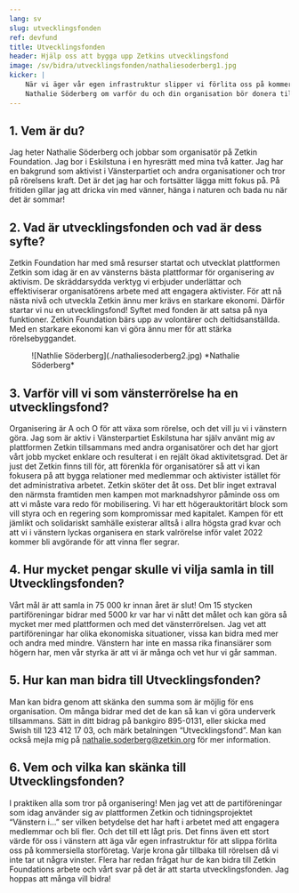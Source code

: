 ```yaml
---
lang: sv
slug: utvecklingsfonden
ref: devfund
title: Utvecklingsfonden
header: Hjälp oss att bygga upp Zetkins utvecklingsfond
image: /sv/bidra/utvecklingsfonden/nathaliesoderberg1.jpg
kicker: |
    När vi äger vår egen infrastruktur slipper vi förlita oss på kommersiella storföreta. Läs vår intervju med
    Nathalie Söderberg om varför du och din organisation bör donera till vår utvecklingsfond.
---
```


## 1. Vem är du?
Jag heter Nathalie Söderberg och jobbar som organisatör på Zetkin Foundation. Jag bor i Eskilstuna i en hyresrätt med mina två katter. Jag har en bakgrund som aktivist i Vänsterpartiet och andra organisationer och tror på rörelsens kraft. Det är det jag har och fortsätter lägga mitt fokus på. På fritiden gillar jag att dricka vin med vänner, hänga i naturen och bada nu när det är sommar!

## 2. Vad är utvecklingsfonden och vad är dess syfte?
Zetkin Foundation har med små resurser startat och utvecklat plattformen Zetkin som idag är en av vänsterns bästa plattformar för organisering av aktivism. De skräddarsydda verktyg vi erbjuder underlättar och effektiviserar organisatörens arbete med att engagera aktivister. För att nå nästa nivå och utveckla Zetkin ännu mer krävs en starkare ekonomi. Därför startar vi nu en utvecklingsfond! Syftet med fonden är att satsa på nya funktioner. Zetkin Foundation bärs upp av volontärer och deltidsanställda. Med en starkare ekonomi kan vi göra ännu mer för att stärka rörelsebyggandet.

<figure markdown="1">
![Nathlie Söderberg](./nathaliesoderberg2.jpg)
*Nathalie Söderberg*
</figure>

## 3. Varför vill vi som vänsterrörelse ha en utvecklingsfond?
Organisering är A och O för att växa som rörelse, och det vill ju vi i vänstern göra. Jag som är aktiv i Vänsterpartiet Eskilstuna har själv använt mig av plattformen Zetkin tillsammans med andra organisatörer och det har gjort vårt jobb mycket enklare och resulterat i en rejält ökad aktivitetsgrad. Det är just det Zetkin finns till för, att förenkla för organisatörer så att vi kan fokusera på att bygga relationer med medlemmar och aktivister istället för det administrativa arbetet. Zetkin sköter det åt oss. Det blir inget extraval den närmsta framtiden men kampen mot marknadshyror påminde oss om att vi måste vara redo för mobilisering. Vi har ett högerauktoritärt block som vill styra och en regering som kompromissar med kapitalet. Kampen för ett jämlikt och solidariskt samhälle existerar alltså i allra högsta grad kvar och att vi i vänstern lyckas organisera en stark valrörelse inför valet 2022 kommer bli avgörande för att vinna fler segrar.

## 4. Hur mycket pengar skulle vi vilja samla in till Utvecklingsfonden?
Vårt mål är att samla in 75 000 kr innan året är slut! Om 15 stycken partiföreningar bidrar med 5000 kr var har vi nått det målet och kan göra så mycket mer med plattformen och med det vänsterrörelsen. Jag vet att partiföreningar har olika ekonomiska situationer, vissa kan bidra med mer och andra med mindre. Vänstern har inte en massa rika finansiärer som högern har, men vår styrka är att vi är många och vet hur vi går samman.

## 5. Hur kan man bidra till Utvecklingsfonden?
Man kan bidra genom att skänka den summa som är möjlig för ens organisation. Om många bidrar med det de kan så kan vi göra underverk tillsammans. Sätt in ditt bidrag på bankgiro 895-0131, eller skicka med Swish till 123 412 17 03, och märk betalningen “Utvecklingsfond”. Man kan också mejla mig på nathalie.soderberg@zetkin.org för mer information.

## 6. Vem och vilka kan skänka till Utvecklingsfonden?
I praktiken alla som tror på organisering! Men jag vet att de partiföreningar som
idag använder sig av plattformen Zetkin och tidningsprojektet “Vänstern i...” ser
vilken betydelse det har haft i arbetet med att engagera medlemmar och bli fler. Och det till ett lågt pris. Det
finns även ett stort värde för oss i vänstern att äga vår egen infrastruktur för att slippa förlita oss på kommersiella storföretag. Varje krona går tillbaka till rörelsen då vi inte tar ut några vinster. Flera har redan frågat hur de kan bidra till Zetkin Foundations arbete och vårt svar på
det är att starta utvecklingsfonden. Jag hoppas att många vill bidra!

